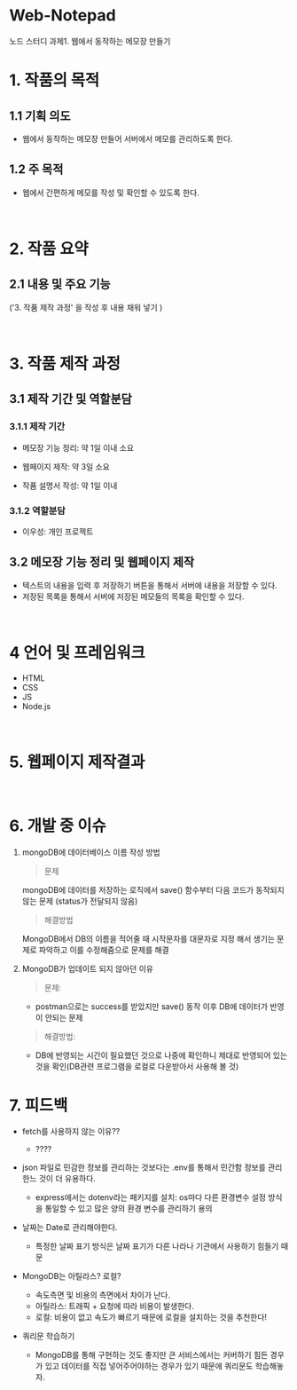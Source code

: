 # Web-Notepad

노드 스터디 과제1. 웹에서 동작하는 메모장 만들기

# 1. 작품의 목적

## 1.1 기획 의도

-   웹에서 동작하는 메모장 만들어 서버에서 메모를 관리하도록 한다.

## 1.2 주 목적

-   웹에서 간편하게 메모를 작성 및 확인할 수 있도록 한다.

<br>

# 2. 작품 요약

## 2.1 내용 및 주요 기능

('3. 작품 제작 과정' 을 작성 후 내용 채워 넣기 )

<br>

# 3. 작품 제작 과정

## 3.1 제작 기간 및 역할분담

### 3.1.1 제작 기간

-   메모장 기능 정리: 약 1일 이내 소요

-   웹페이지 제작: 약 3일 소요

-   작품 설명서 작성: 약 1일 이내

### 3.1.2 역할분담

-   이우성: 개인 프로젝트

## 3.2 메모장 기능 정리 및 웹페이지 제작

-   텍스트의 내용을 입력 후 저장하기 버튼을 통해서 서버에 내용을 저장할 수 있다.
-   저장된 목록을 통해서 서버에 저장된 메모들의 목록을 확인할 수 있다.

<br>

# 4 언어 및 프레임워크

-   HTML
-   CSS
-   JS
-   Node.js

<br>

# 5. 웹페이지 제작결과

<br>

# 6. 개발 중 이슈

1.  mongoDB에 데이터베이스 이름 작성 방법

    > 문제

    mongoDB에 데이터를 저장하는 로직에서 save() 함수부터 다음 코드가 동작되지 않는 문제 (status가 전달되지 않음)<br>

    > 해결방법

    MongoDB에서 DB의 이름을 적어줄 때 시작문자를 대문자로 지정 해서 생기는 문제로 파악하고 이를 수정해줌으로 문제를 해결

2.  MongoDB가 업데이트 되지 않아던 이유

    > 문제:

    -   postman으로는 success를 받았지만 save() 동작 이후 DB에 데이터가 반영이 안되는 문제

    > 해결방법:

    -   DB에 반영되는 시간이 필요했던 것으로 나중에 확인하니 제대로 반영되어 있는 것을 확인(DB관련 프로그램을 로컬로 다운받아서 사용해 볼 것)

# 7. 피드백

-   fetch를 사용하지 않는 이유??

    -   ????

-   json 파일로 민감한 정보를 관리하는 것보다는 .env를 통해서 민간함 정보를 관리한느 것이 더 유용하다.

    -   express에서는 dotenv라는 패키지를 설치: os마다 다른 환경변수 설정 방식을 통일할 수 있고 많은 양의 환경 변수를 관리하기 용의

-   날짜는 Date로 관리해야한다.

    -   특정한 날짜 표기 방식은 날짜 표기가 다른 나라나 기관에서 사용하기 힘들기 때문

-   MongoDB는 아틸라스? 로컬?

    -   속도측면 및 비용의 측면에서 차이가 난다.
    -   아틸라스: 트래픽 + 요청에 따라 비용이 발생한다.
    -   로컬: 비용이 없고 속도가 빠르기 때문에 로컬을 설치하는 것을 추천한다!

-   쿼리문 학습하기
    -   MongoDB를 통해 구현하는 것도 좋지만 큰 서비스에서는 커버하기 힘든 경우가 있고 데이터를 직접 넣어주어야하는 경우가 있기 때문에 쿼리문도 학습해놓자.

<!--
해야될 것들
0. 일단 기능부터 완성하기 [o]
1. dbConfig로 쓰이는 것들 .env로 바꾸기 [o] -> cross-env 라이브러리??
2. 지금 사용에 안필요한 코드 분류해보기 > 관식님, 한별님 코드 참고, 한별님 피드백과, 관식님, 기영님 피드백 필기적은 것 확인해서 반영해보기
3. 한별님의 스키마 작성방식 보고 배우기!, trim, maxlangth
4. 한별님 코드 피드백? fetch를 사용하지 않는 이유?? > 경로가 다 보이기때문?? 이게 어떤 식으로 문제가 될 수 있는지 여쭤보기
5. MongoDB Mongoose 찾아보고 로컬로 설치해서 연결하기
6. 몽고디비 스키마는 어떻게 리드미에 적는 지 알아보기
7. 올려주신 readme들 보면서 어떻게 작성하면 좋을 지 생각해보기!: 설명에 필요한 주요 코드 작성하기,
 -->

